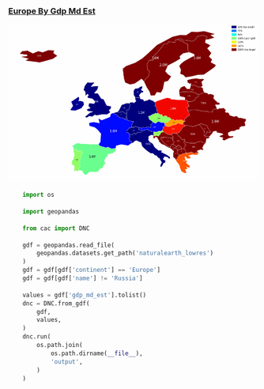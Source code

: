 ### [Europe By Gdp Md Est](examples/europe_by_gdp_md_est)

<p align="center">

  <a href="https://github.com/nuuuwan/continuous_area_cartograms/tree/main/examples/europe_by_gdp_md_est">
    <img src="https://raw.githubusercontent.com/nuuuwan/continuous_area_cartograms/main/examples/europe_by_gdp_md_est/output/animated.gif" height="320px" />
  </a>

</p>

```python
    import os

    import geopandas

    from cac import DNC

    gdf = geopandas.read_file(
        geopandas.datasets.get_path('naturalearth_lowres')
    )
    gdf = gdf[gdf['continent'] == 'Europe']
    gdf = gdf[gdf['name'] != 'Russia']

    values = gdf['gdp_md_est'].tolist()
    dnc = DNC.from_gdf(
        gdf,
        values,
    )
    dnc.run(
        os.path.join(
            os.path.dirname(__file__),
            'output',
        )
    )

```
